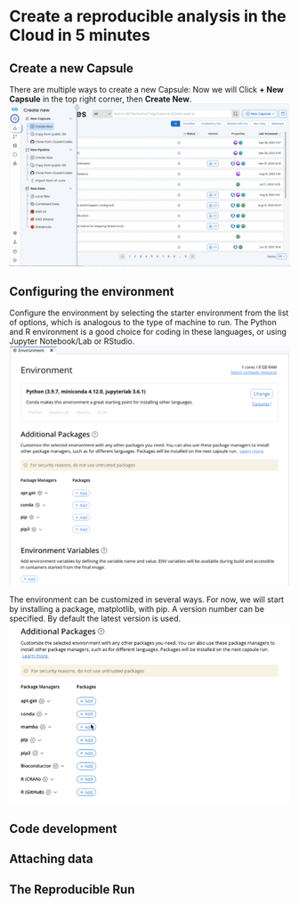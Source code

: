 # Create a reproducible analysis in the Cloud in 5 minutes

## Create a new Capsule
There are multiple ways to create a new Capsule: 
Now we will Click __+ New Capsule__ in the top right corner, then __Create New__.
![png](images/create-new.png)

## Configuring the environment
Configure the environment by selecting the starter environment from the list of options, which is analogous to the type of machine to run.  The Python and R environment is a good choice for coding in these languages, or using Jupyter Notebook/Lab or RStudio.
![png](images/choose-envt.png)

The environment can be customized in several ways.  For now, we will start by installing a package, matplotlib, with pip. A version number can be specified. By default the latest version is used.
![gif](images/matplotlib.gif)

## Code development 

## Attaching data 

## The Reproducible Run 